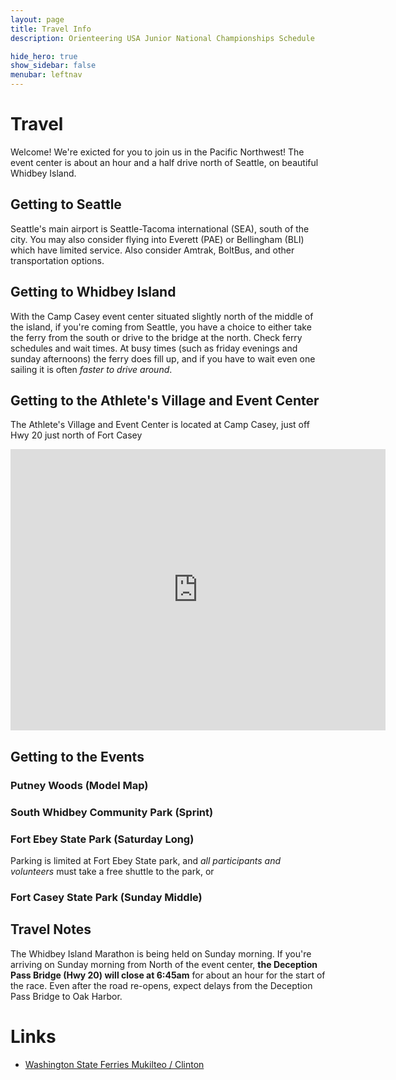 ```yaml
---
layout: page
title: Travel Info
description: Orienteering USA Junior National Championships Schedule

hide_hero: true
show_sidebar: false
menubar: leftnav
---
```

# Travel
Welcome! We're exicted for you to join us in the Pacific Northwest! The event center is about an hour and a half drive north of Seattle, on beautiful Whidbey Island.

## Getting to Seattle
Seattle's main airport is Seattle-Tacoma international (SEA), south of the city. You may also consider flying into Everett (PAE) or Bellingham (BLI) which have limited service. Also consider Amtrak, BoltBus, and other transportation options. 

## Getting to Whidbey Island
With the Camp Casey event center situated slightly north of the middle of the island, if you're coming from Seattle, you have a choice to either take the ferry from the south or drive to the bridge at the north. Check ferry schedules and wait times. At busy times (such as friday evenings and sunday afternoons) the ferry does fill up, and if you have to wait even one sailing it is often *faster to drive around*.

## Getting to the Athlete's Village and Event Center
The Athlete's Village and Event Center is located at Camp Casey, just off Hwy 20 just north of Fort Casey
<iframe src="https://www.google.com/maps/embed?pb=!1m19!1m8!1m3!1d342299.67771296785!2d-122.47094!3d47.9128534!3m2!1i1024!2i768!4f13.1!4m8!3e0!4m0!4m5!1s0x548ff3a91ba7a0a1%3A0xbfd9b1bc3b6a368f!2sCamp%20Casey%20Conference%20Center%2C%201276%20S%20Engle%20Rd%2C%20Coupeville%2C%20WA%2098239!3m2!1d48.166021699999995!2d-122.68128899999999!5e0!3m2!1sen!2sus!4v1573374125249!5m2!1sen!2sus" width="600" height="450" frameborder="0" style="border:0;" allowfullscreen=""></iframe>


## Getting to the Events
### Putney Woods (Model Map)
### South Whidbey Community Park (Sprint)
### Fort Ebey State Park (Saturday Long)
Parking is limited at Fort Ebey State park, and *all participants and volunteers* must take a free shuttle to the park, or 
### Fort Casey State Park (Sunday Middle)

## Travel Notes
The Whidbey Island Marathon is being held on Sunday morning. If you're arriving on Sunday morning from North of the event center, **the Deception Pass Bridge (Hwy 20) will close at 6:45am** for about an hour for the start of the race. Even after the road re-opens, expect delays from the Deception Pass Bridge to Oak Harbor.


# Links
* [Washington State Ferries Mukilteo / Clinton](https://www.wsdot.com/ferries/schedule/ScheduleDetailByRoute.aspx?schedrouteid=1869)

